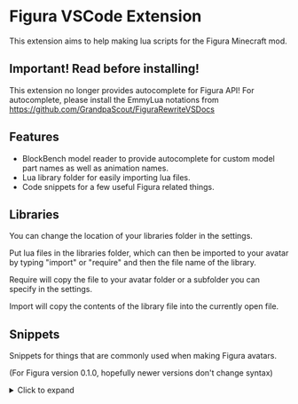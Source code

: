 # Figura VSCode Extension

This extension aims to help making lua scripts for the Figura Minecraft mod.

## Important! Read before installing!

This extension no longer provides autocomplete for Figura API!
For autocomplete, please install the EmmyLua notations from https://github.com/GrandpaScout/FiguraRewriteVSDocs

## Features

- BlockBench model reader to provide autocomplete for custom model part names as well as animation names.
- Lua library folder for easily importing lua files.
- Code snippets for a few useful Figura related things. 

## Libraries

You can change the location of your libraries folder in the settings.

Put lua files in the libraries folder, which can then be imported to your avatar by typing "import" or "require" and then the file name of the library.

Require will copy the file to your avatar folder or a subfolder you can specify in the settings.

Import will copy the contents of the library file into the currently open file.

## Snippets

Snippets for things that are commonly used when making Figura avatars.

(For Figura version 0.1.0, hopefully newer versions don't change syntax)

<details>
<summary>Click to expand</summary>

```
Hide a specific model
Event Chat Recive Message
Event Chat Send Message
Event Entity Init
Event Mouse Scroll
Event Mouse Move
Event Mouse Press
Event Key Press
Event Post Render
Event Post World Render
Event Render
Event Skull Render
Event Tick
Event Use Item
Event World Render
Event World Tick
Action Wheel Page
Action Wheel New Action
```

</details>
